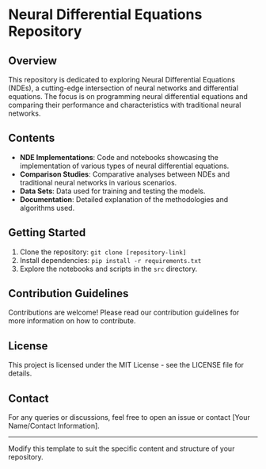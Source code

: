 # Neural Differential Equations Repository

## Overview
This repository is dedicated to exploring Neural Differential Equations (NDEs), a cutting-edge intersection of neural networks and differential equations. The focus is on programming neural differential equations and comparing their performance and characteristics with traditional neural networks.

## Contents
- **NDE Implementations**: Code and notebooks showcasing the implementation of various types of neural differential equations.
- **Comparison Studies**: Comparative analyses between NDEs and traditional neural networks in various scenarios.
- **Data Sets**: Data used for training and testing the models.
- **Documentation**: Detailed explanation of the methodologies and algorithms used.

## Getting Started
1. Clone the repository: `git clone [repository-link]`
2. Install dependencies: `pip install -r requirements.txt`
3. Explore the notebooks and scripts in the `src` directory.

## Contribution Guidelines
Contributions are welcome! Please read our contribution guidelines for more information on how to contribute.

## License
This project is licensed under the MIT License - see the LICENSE file for details.

## Contact
For any queries or discussions, feel free to open an issue or contact [Your Name/Contact Information].

---

Modify this template to suit the specific content and structure of your repository.
